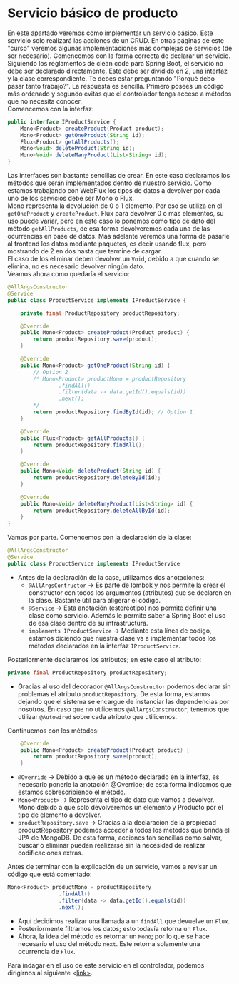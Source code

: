  # Servicio básico de producto   
   
En este apartado veremos como implementar un servicio básico. Este servicio solo realizará las acciones de un CRUD. En otras páginas de este "curso" veremos algunas implementaciones más complejas de servicios (de ser necesario). Comencemos con la forma correcta de declarar un servicio.   
Siguiendo los reglamentos de clean code para Spring Boot, el servicio no debe ser declarado directamente. Este debe ser dividido en 2, una interfaz y la clase correspondiente. Te debes estar preguntando "Porqué debo pasar tanto trabajo?". La respuesta es sencilla. Primero posees un código más ordenado y segundo evitas que el controlador tenga acceso a métodos que no necesita conocer.    
Comencemos con la interfaz:   
```java
public interface IProductService {
    Mono<Product> createProduct(Product product);
    Mono<Product> getOneProduct(String id); 
    Flux<Product> getAllProducts();
    Mono<Void> deleteProduct(String id); 
    Mono<Void> deleteManyProduct(List<String> id);
}

```
Las interfaces son bastante sencillas de crear. En este caso declaramos los métodos que serán implementados dentro de nuestro servicio. Como estamos trabajando con WebFlux los tipos de datos a devolver por cada uno de los servicios debe ser Mono o Flux.    
Mono representa la devolución de 0 o 1 elemento. Por eso se utiliza en el `getOneProduct` y `createProduct`. Flux para devolver 0 o más elementos, su uso puede variar, pero en este caso lo ponemos como tipo de dato del método `getAllProducts`, de esa forma devolveremos cada una de las ocurrencias en base de datos. Más adelante veremos una forma de pasarle al frontend los datos mediante paquetes, es decir usando flux, pero mostrando de 2 en dos hasta que termine de cargar.   
El caso de los eliminar deben devolver un `Void`, debido a que cuando se elimina, no es necesario devolver ningún dato.   
Veamos ahora como quedaría el servicio:   
```java
@AllArgsConstructor
@Service
public class ProductService implements IProductService {

    private final ProductRepository productRepository;

    @Override
    public Mono<Product> createProduct(Product product) {
        return productRepository.save(product);
    }

    @Override
    public Mono<Product> getOneProduct(String id) {
        // Option 2
        /* Mono<Product> productMono = productRepository
                .findAll() 
                .filter(data -> data.getId().equals(id)) 
                .next(); 
        */
        return productRepository.findById(id); // Option 1
    }

    @Override
    public Flux<Product> getAllProducts() {
        return productRepository.findAll();
    }

    @Override
    public Mono<Void> deleteProduct(String id) {
        return productRepository.deleteById(id);
    }

    @Override
    public Mono<Void> deleteManyProduct(List<String> id) {
        return productRepository.deleteAllById(id);
    }
}
```
Vamos por parte. Comencemos con la declaración de la clase:   
```java
@AllArgsConstructor
@Service
public class ProductService implements IProductService
```
- Antes de la declaración de la case, utilizamos dos anotaciones:   
    - `@AllArgsContructor` → Es parte de lombok y nos permite la crear el constructor con todos los argumentos (atributos) que se declaren en la clase. Bastante útil para aligerar el código.   
    - `@Service` → Esta anotación (estereotipo) nos permite definir una clase como servicio. Además le permite saber a Spring Boot el uso de esa clase dentro de su infrastructura.   
    - `implements IProductService` → Mediante esta línea de código, estamos diciendo que nuestra clase va a implementar todos los métodos declarados en la interfaz `IProductService`.   
   
Posteriormente declaramos los atributos; en este caso el atributo:   
```java
private final ProductRepository productRepository;
```
- Gracias al uso del decorador `@AllArgsConstructor` podemos declarar sin problemas el atributo `productRepository`. De esta forma, estamos dejando que el sistema se encargue de instanciar las dependencias por nosotros. En caso que no utilicemos `@AllArgsConstructor`, tenemos que utilizar `@Autowired` sobre cada atributo que utilicemos.   
   
Continuemos con los métodos:   
```java
    @Override
    public Mono<Product> createProduct(Product product) {
        return productRepository.save(product);
    }

```
- `@Override` → Debido a que es un método declarado en la interfaz, es necesario ponerle la anotación @Override; de esta forma indicamos que estamos sobrescribiendo el método.   
- `Mono<Product>` → Representa el tipo de dato que vamos a devolver. Mono debido a que solo devolveremos un elemento y Producto por el tipo de elemento a devolver.   
- `productRepository.save` → Gracias a la declaración de la propiedad productRepository podemos acceder a todos los métodos que brinda el JPA de MongoDB. De esta forma, acciones tan sencillas como salvar, buscar o eliminar pueden realizarse sin la necesidad de realizar codificaciones extras.   
   
Antes de terminar con la explicación de un servicio, vamos a revisar un código que está comentado:   
```java
Mono<Product> productMono = productRepository
                .findAll() 
                .filter(data -> data.getId().equals(id)) 
                .next(); 

```
- Aquí decidimos realizar una llamada a un `findAll` que devuelve un `Flux`.    
- Posteriormente filtramos los datos; esto todavía retorna un `Flux`.    
- Ahora, la idea del método es retornar un `Mono`; por lo que se hace necesario el uso del método `next`. Este retorna solamente una ocurrencia de `Flux`.   
   
Para indagar en el uso de este servicio en el controlador, podemos dirigirnos al siguiente <[link>](controlador-basico-de-producto.md).   
   
